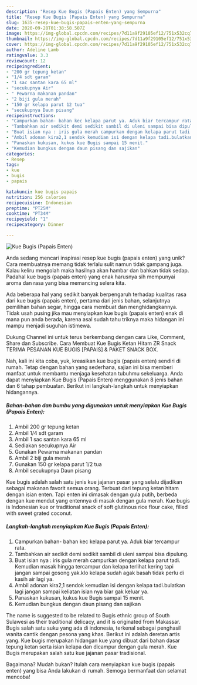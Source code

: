 ```yaml
---
description: "Resep Kue Bugis (Papais Enten) yang Sempurna"
title: "Resep Kue Bugis (Papais Enten) yang Sempurna"
slug: 1635-resep-kue-bugis-papais-enten-yang-sempurna
date: 2020-09-28T01:38:58.507Z
image: https://img-global.cpcdn.com/recipes/7d11a9f29105ef12/751x532cq70/kue-bugis-papais-enten-foto-resep-utama.jpg
thumbnail: https://img-global.cpcdn.com/recipes/7d11a9f29105ef12/751x532cq70/kue-bugis-papais-enten-foto-resep-utama.jpg
cover: https://img-global.cpcdn.com/recipes/7d11a9f29105ef12/751x532cq70/kue-bugis-papais-enten-foto-resep-utama.jpg
author: Adeline Lamb
ratingvalue: 3.3
reviewcount: 12
recipeingredient:
- "200 gr tepung ketan"
- "1/4 sdt garam"
- "1 sac santan kara 65 ml"
- "secukupnya Air"
- " Pewarna makanan pandan"
- "2 biji gula merah"
- "150 gr kelapa parut 12 tua"
- "secukupnya Daun pisang"
recipeinstructions:
- "Campurkan bahan- bahan kec kelapa parut ya. Aduk biar tercampur rata."
- "Tambahkan air sedikit demi sedikit sambil di uleni sampai bisa dipulung."
- "Buat isian nya : iris gula merah campurkan dengan kelapa parut tadi. Kemudian masak hingga tercampur dan kelapa terlihat kering tapi jangan sampai gosong yak.klo kelapa sudah agak basah tidak perlu di kasih air lagi ya."
- "Ambil adonan kira2,1 sendok kemudian isi dengan kelapa tadi.bulatkan lagi jangan sampai keliatan isian nya biar gak keluar ya."
- "Panaskan kukusan, kukus kue Bugis sampai 15 menit."
- "Kemudian bungkus dengan daun pisang dan sajikan"
categories:
- Resep
tags:
- kue
- bugis
- papais

katakunci: kue bugis papais 
nutrition: 256 calories
recipecuisine: Indonesian
preptime: "PT25M"
cooktime: "PT34M"
recipeyield: "1"
recipecategory: Dinner

---
```



![Kue Bugis (Papais Enten)](https://img-global.cpcdn.com/recipes/7d11a9f29105ef12/751x532cq70/kue-bugis-papais-enten-foto-resep-utama.jpg)

Anda sedang mencari inspirasi resep kue bugis (papais enten) yang unik? Cara membuatnya memang tidak terlalu sulit namun tidak gampang juga. Kalau keliru mengolah maka hasilnya akan hambar dan bahkan tidak sedap. Padahal kue bugis (papais enten) yang enak harusnya sih mempunyai aroma dan rasa yang bisa memancing selera kita.

Ada beberapa hal yang sedikit banyak berpengaruh terhadap kualitas rasa dari kue bugis (papais enten), pertama dari jenis bahan, selanjutnya pemilihan bahan segar, hingga cara membuat dan menghidangkannya. Tidak usah pusing jika mau menyiapkan kue bugis (papais enten) enak di mana pun anda berada, karena asal sudah tahu triknya maka hidangan ini mampu menjadi suguhan istimewa.

Dukung Channel ini untuk terus berkembang dengan cara Like, Comment, Share dan Subscribe. Cara Membuat Kue Bugis Ketan Hitam ZR Snack TERIMA PESANAN KUE BUGIS [PAPAIS] &amp; PAKET SNACK BOX.


Nah, kali ini kita coba, yuk, kreasikan kue bugis (papais enten) sendiri di rumah. Tetap dengan bahan yang sederhana, sajian ini bisa memberi manfaat untuk membantu menjaga kesehatan tubuhmu sekeluarga. Anda dapat menyiapkan Kue Bugis (Papais Enten) menggunakan 8 jenis bahan dan 6 tahap pembuatan. Berikut ini langkah-langkah untuk menyiapkan hidangannya.

<!--inarticleads1-->

##### Bahan-bahan dan bumbu yang digunakan untuk menyiapkan Kue Bugis (Papais Enten):

1. Ambil 200 gr tepung ketan
1. Ambil 1/4 sdt garam
1. Ambil 1 sac santan kara 65 ml
1. Sediakan secukupnya Air
1. Gunakan  Pewarna makanan pandan
1. Ambil 2 biji gula merah
1. Gunakan 150 gr kelapa parut 1/2 tua
1. Ambil secukupnya Daun pisang


Kue bugis adalah salah satu jenis kue jajanan pasar yang selalu dijadikan sebagai makanan favorit semua orang. Terbuat dari tepung ketan hitam dengan isian enten. Tapi enten ini dimasak dengan gula putih, berbeda dengan kue mendut yang entennya di masak dengan gula merah. Kue bugis is Indonesian kue or traditional snack of soft glutinous rice flour cake, filled with sweet grated coconut. 

<!--inarticleads2-->

##### Langkah-langkah menyiapkan Kue Bugis (Papais Enten):

1. Campurkan bahan- bahan kec kelapa parut ya. Aduk biar tercampur rata.
1. Tambahkan air sedikit demi sedikit sambil di uleni sampai bisa dipulung.
1. Buat isian nya : iris gula merah campurkan dengan kelapa parut tadi. Kemudian masak hingga tercampur dan kelapa terlihat kering tapi jangan sampai gosong yak.klo kelapa sudah agak basah tidak perlu di kasih air lagi ya.
1. Ambil adonan kira2,1 sendok kemudian isi dengan kelapa tadi.bulatkan lagi jangan sampai keliatan isian nya biar gak keluar ya.
1. Panaskan kukusan, kukus kue Bugis sampai 15 menit.
1. Kemudian bungkus dengan daun pisang dan sajikan


The name is suggested to be related to Bugis ethnic group of South Sulawesi as their traditional delicacy, and it is originated from Makassar. Bugis salah satu suku yang ada di indonesia, terkenal sebagai penghasil wanita cantik dengan pesona yang khas. Berikut ini adalah deretan artis yang. Kue bugis merupakan hidangan kue yang dibuat dari bahan dasar tepung ketan serta isian kelapa dan dicampur dengan gula merah. Kue Bugis merupakan salah satu kue jajanan pasar tradisional. 

Bagaimana? Mudah bukan? Itulah cara menyiapkan kue bugis (papais enten) yang bisa Anda lakukan di rumah. Semoga bermanfaat dan selamat mencoba!
